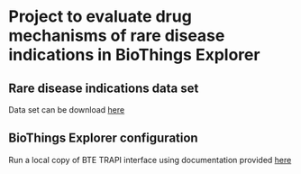 # Project to evaluate drug mechanisms of rare disease indications in BioThings Explorer 

## Rare disease indications data set
Data set can be download [here](https://www.accessdata.fda.gov/scripts/opdlisting/oopd/)

## BioThings Explorer configuration 
Run a local copy of BTE TRAPI interface using documentation provided [here](https://github.com/biothings/BioThings_Explorer_TRAPI)
